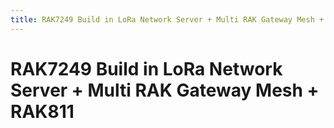 ```yaml
---
title: RAK7249 Build in LoRa Network Server + Multi RAK Gateway Mesh + RAK811
---
```


# RAK7249 Build in LoRa Network Server + Multi RAK Gateway Mesh + RAK811
